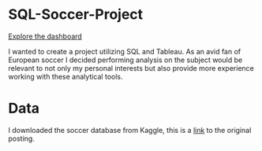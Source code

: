 # SQL-Soccer-Project

[Explore the dashboard](https://public.tableau.com/app/profile/chris.raddatz/viz/AnalyzingEuropeanProfessionalSoccerPlayersLeagues/SummaryDashboard)

I wanted to create a project utilizing SQL and Tableau. As an avid fan of European soccer I decided performing analysis on the subject would be relevant
to not only my personal interests but also provide more experience working with these analytical tools. 

# **Data**

I downloaded the soccer database from Kaggle, this is a [link](https://www.kaggle.com/datasets/hugomathien/soccer) to the original posting. 
